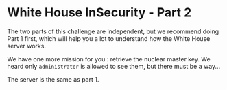 # White House InSecurity - Part 2

The two parts of this challenge are independent, but we recommend doing Part 1 first, which will help you a lot to understand how the White House server works.

We have one more mission for you : retrieve the nuclear master key. We heard only `administrator` is allowed to see them, but there must be a way...

The server is the same as part 1.
